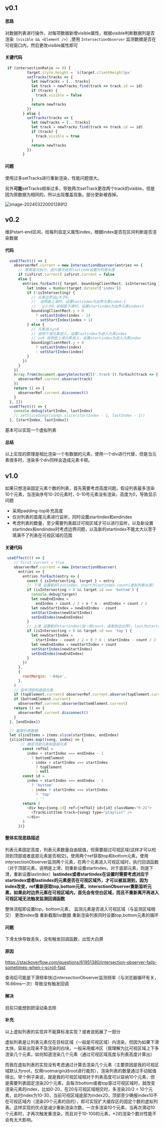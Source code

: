 ## v0.1

#### 思路

对数据列表进行操作，对每项数据新增visible属性，根据visible判断数据列是否渲染（`visible && <Element />`）,使用 `IntersectionObserver` 监测数据是否在可视窗口内，然后更改visible属性即可

#### 关键代码

```js
 if (intersectionRatio <= 0) {
          target.style.height = `${target.clientHeight}px`
          setTracks(tracks => {
            let newTracks = [...tracks]
            let track = newTracks.find(track => track.id == id)
            if (track) {
              track.visible = false
            }
            return newTracks
          })
        } else {
          setTracks(tracks => {
            let newTracks = [...tracks]
            let track = newTracks.find(track => track.id == id)
            if (track) {
              track.visible = true
            }
            return newTracks
          })
        }
```

#### 问题

使用过多setTracks进行重新渲染，性能问题很大。

另外**可能**setTracks频率过多，导致两次setTrack更改两个track的visible，但是因为原数据为相同的，所以出现覆盖现象。部分更新被吞掉。

![image-20240322000128912](https://s2.loli.net/2024/03/22/3ZiqI4aQbCFK5dn.png)

## v0.2

维护start-end区间，给每列自定义属性index，根据index是否在区间判断是否渲染数据

#### 代码

```js
  useEffect(() => {
    observerRef.current = new IntersectionObserver(entries => {
      // 禁用首次执行，因为首次会将lastinde设置为列表长度  
      if (isFirst.current) isFirst.current = false
      else {
        entries.forEach(({ target, boundingClientRect, isIntersecting }) => {
          let index = Number(target.dataset['index'])
          if (!isIntersecting) {
            // 元素出界且y大于0，
            //  说明是上滑时，设置lastindex为出界元素index-1             
            //   y小于0 说明是下滑时，设置startindex为出界元素index+1
            boundingClientRect.y > 0
              ? setLastIndex(index - 1)
              : setStartIndex(index + 1)
          } else {
            // 元素进入y>0
            // 说明下滑元素进入，设置lastindex为进入元素index
            // y<0 说明是上滑元素进入，设置startindex为进入元素index  
            boundingClientRect.y > 0
              ? setLastIndex(index)
              : setStartIndex(index)
          }
        })
      }
    })
    Array.from(document.querySelectorAll('.track')).forEach(track => {
      observerRef.current.observe(track)
    })
    return () => {
      observerRef.current.disconnect()
    }
  }, [])
  useEffect(() => {
    console.debug(startIndex, lastIndex)
    // setSliceSongs(songs.slice(startIndex - 1, lastIndex - 1))
  }, [startIndex, lastIndex])
```

基本可以实现一个虚拟列表

#### 总结

以上实现的原理是相比渲染一个有数据的元素，使用一个div进行代替，但是当元素很多时，渲染多个div同样会造成元素卡顿。

## v1.0

如果只想渲染固定元素个数的列表，首先需要考虑高度问题，假设列表最多渲染10个元素，当渲染序号10-20元素时，0-10号元素没有渲染，高度为0，导致显示问题

- 采用padding-top补充高度
- 仅对列表的首尾元素进行监听，同时设置startindex和endindex
- 考虑列表的数量，至少需要列表超过可视区域才可以进行监听，以及新设置startindex和endindex时考虑边界问题，以及新的startindex不能太大以至于填满不了列表在可视区域的范围

#### 关键代码

```js
 useEffect(() => {
    // first.current = true
    observerRef.current = new IntersectionObserver(
      entries => {
        entries.forEach(entry => {
          const { isIntersecting, target } = entry
          // 下滑 设置新的lastindex，start为lastindex-count(虚拟列表长度)
          if (isIntersecting > 0 && target.id === 'bottom') {
            console.debug(target)
            let newEndIndex =
              endIndex + count / 2 > n ? n : endIndex + count / 2
            let newStartIndex = newEndIndex - count
            setStartIndex(newStartIndex)
            setEndIndex(newEndIndex)
          }
          // 上滑 设置新的startindex(加一般count，或者到达边界)，last为startindex+count(虚拟列表长度)
          if (isIntersecting > 0 && target.id === 'top') {
            let newStartIndex =
              startIndex - count / 2 < 0 ? 0 : startIndex - count / 2
            let newEndIndex = newStartIndex + count
            setStartIndex(newStartIndex)
            setEndIndex(newEndIndex)
          }
        })
      },
      {
        rootMargin: '-64px',
      },
    )
    // 监听顶部和底部元素
    if (topElement.current) observerRef.current.observe(topElement.current)
    if (bottomElement.current)
      observerRef.current.observe(bottomElement.current)
    return () => {
      observerRef.current.disconnect()
    }
  }, [endIndex])
```

```js
  // 截取列表数据
  let sliceItems = items.slice(startIndex, endIndex)
  {sliceItems.map((song, index) => {
       // 确定顶部元素和底部元素
        const refVal =
          index + startIndex === endIndex - 1
            ? bottomElement
            : index + startIndex === startIndex
              ? topElement
              : null
        const id =
          index + startIndex === endIndex - 1
            ? 'bottom'
            : index + startIndex === startIndex
              ? 'top'
              : ''
        return (
          <div key={song.id} ref={refVal} id={id} className="h-21">
            <TrackListItem track={song} type="playlist" />
          </div>
        )
      })}
```

#### 整体实现思路描述

列表元素固定高度，列表元素数量自由赋值，但需要超过可视区域(这样才可以检测到顶部或者底部元素是否相交)，使用两个ref获取top和bottom元素，使用intersectionObserver监测两个元素，在两个元素进入可视区域时，执行回调函数（对于顶部元素，说明是上滑，则重新设置startindex。对于底部元素，则是下滑，重新设置lastindex）**lastindex或者startindex在设置时需要考虑对应于startindex或者lastindex的元素是否在可视区域外，才可以被监测到，因为index改变，ref重新获取top,bottom元素，intersctionObserver重新监听元素，如果此时边界元素在可视区域内，首先会有空白区域，而且不重新离开再进入可视区域无法触发监测回调函数**

整体流程即设置top，bottom元素，   监测元素是否进入可视区域（与监测区域相交） 更改index值   重新截取list数据 重新渲染列表同时设置top,bottom元素的循环

#### 问题

下滑太快导致丢失，没有触发回调函数，出现大白屏

#### 原因

https://stackoverflow.com/questions/61951380/intersection-observer-fails-sometimes-when-i-scroll-fast

查询后可能是下滑频率快过intersectionObserver监测频率（与浏览器循环有关，16.66ms一次）导致没有触发回调

#### 解决

目前只能想到把滚动条去除



#### 补充

以上虚拟列表的实现并不能算标准实现？或者说拓展了一部分

虚拟列表是让列表元素仅在目标区域（一般是可视区域）内渲染，但因为如果下滑太快，容易出现来不及渲染的白块，一般采用缓冲区（我理解为比可视区域上下多渲染几个元素，如何知道渲染几个元素（通过可视区域高度与列表高度计算出）

而我在虚拟列表的实现没有考虑通过计算去渲染几个元素（主要原因是我的可视区域默认为root，仅用rootmargin对root进行裁剪），渲染列表的数量通过手动赋值得出，举个例子来说，就是我的可视区域相对于列表高度可以容纳10个元素，但是需要列表固定渲染20个元素，且每次bottom或者top穿过可视区域时，就改变渲染元素的index，比如0-20，在20与可视区域相交时，多渲染20/2 = 10个元素，此时index为10-30，当前可视区域底部为index20，顶部至少确报index10不在可视区域内（渲染20个元素的目的），即可实现扩大缓存区的固定个数的虚拟列表。这样实现的优点是减少重新渲染次数，一次多渲染10个元素，当再次滑动10个元素时，才再次触发重渲染，而且对于10-100的元素，*2的渲染个数对性能不会有太大影响。
